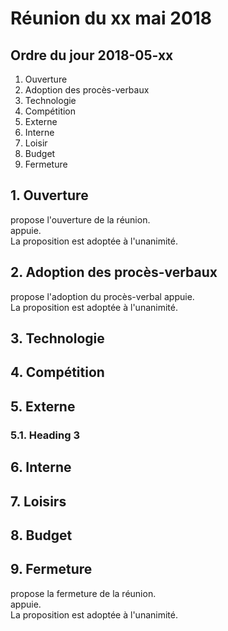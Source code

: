# Réunion du xx mai 2018

## Ordre du jour 2018-05-xx

1. Ouverture
2. Adoption des procès-verbaux
3. Technologie
4. Compétition
5. Externe  
6. Interne  
7. Loisir  
8. Budget  
9. Fermeture

## 1. Ouverture

propose l'ouverture de la réunion.  
appuie.  
La proposition est adoptée à l'unanimité.

## 2. Adoption des procès-verbaux

propose l'adoption du procès-verbal 
appuie.  
La proposition est adoptée à l'unanimité.

## 3. Technologie


## 4. Compétition

## 5. Externe

### 5.1. Heading 3 

## 6. Interne

## 7. Loisirs

## 8. Budget

## 9. Fermeture

propose la fermeture de la réunion.  
appuie.  
La proposition est adoptée à l'unanimité.
